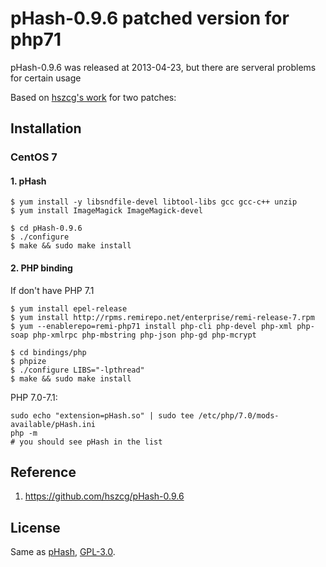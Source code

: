 # pHash-0.9.6 patched version for php71

pHash-0.9.6 was released at 2013-04-23, but there are serveral problems for certain usage

Based on [hszcg's work](https://github.com/hszcg/pHash-0.9.6) for two patches:


## Installation

### CentOS 7

#### 1. pHash

```
$ yum install -y libsndfile-devel libtool-libs gcc gcc-c++ unzip 
$ yum install ImageMagick ImageMagick-devel
```


```
$ cd pHash-0.9.6
$ ./configure
$ make && sudo make install
```

#### 2. PHP binding

If don't have PHP 7.1

```
$ yum install epel-release
$ yum install http://rpms.remirepo.net/enterprise/remi-release-7.rpm
$ yum --enablerepo=remi-php71 install php-cli php-devel php-xml php-soap php-xmlrpc php-mbstring php-json php-gd php-mcrypt
```

```
$ cd bindings/php
$ phpize
$ ./configure LIBS="-lpthread"
$ make && sudo make install
```

PHP 7.0-7.1:
```
sudo echo "extension=pHash.so" | sudo tee /etc/php/7.0/mods-available/pHash.ini
php -m
# you should see pHash in the list
```



## Reference

1. https://github.com/hszcg/pHash-0.9.6


## License

Same as [pHash](http://www.phash.org/), [GPL-3.0](http://www.gnu.org/licenses/gpl-3.0.html).
